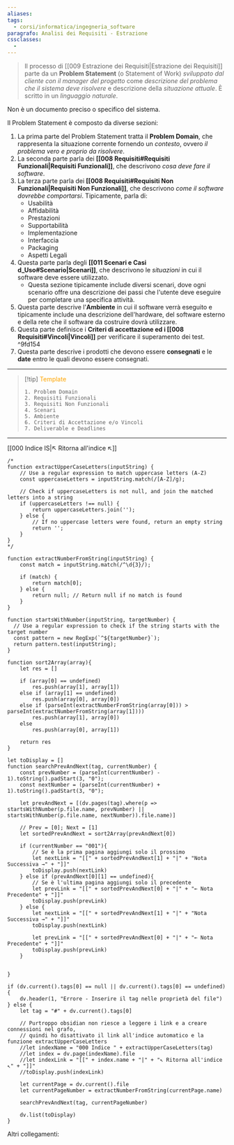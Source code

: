 ```yaml
---
aliases: 
tags:
  - corsi/informatica/ingegneria_software
paragrafo: Analisi dei Requisiti - Estrazione
cssclasses:
  - 
---
```

>Il processo di [[009 Estrazione dei Requisiti|Estrazione dei Requisiti]] parte da un **Problem Statement** (o Statement of Work) *sviluppato dal cliente con il manager del progetto* come *descrizione del problema che il sistema deve risolvere* e descrizione della *situazione attuale*. È scritto in un *linguaggio naturale*.

Non è un documento preciso o specifico del sistema.

Il Problem Statement è composto da diverse sezioni:
1. La prima parte del Problem Statement tratta il **Problem Domain**, che rappresenta la situazione corrente fornendo un *contesto*, ovvero *il problema vero e proprio da risolvere*.
2. La seconda parte parla dei **[[008 Requisiti#Requisiti Funzionali|Requisiti Funzionali]]**, che descrivono *cosa deve fare il software*. 
3. La terza parte parla dei **[[008 Requisiti#Requisiti Non Funzionali|Requisiti Non Funzionali]]**, che descrivono *come il software dovrebbe comportarsi*. Tipicamente, parla di:
	- Usabilità
	- Affidabilità
	- Prestazioni
	- Supportabilità
	- Implementazione
	- Interfaccia
	- Packaging
	- Aspetti Legali
4. Questa parte parla degli **[[011 Scenari e Casi d_Uso#Scenario|Scenari]]**, che descrivono le *situazioni* in cui il software deve essere utilizzato. 
	- Questa sezione tipicamente include diversi scenari, dove ogni scenario offre una descrizione dei passi che l'utente deve eseguire per completare una specifica attività.
5. Questa parte descrive l'**Ambiente** in cui il software verrà eseguito e tipicamente include una descrizione dell'hardware, del software esterno e della rete che il software da costruire dovrà utilizzare.
6. Questa parte definisce i **Criteri di accettazione ed i [[008 Requisiti#Vincoli|Vincoli]]** per verificare il superamento dei test. ^9fd154
7. Questa parte descrive i prodotti che devono essere **consegnati** e le **date** entro le quali devono essere consegnati.

---

> [!tip] <font color="orange">Template</font>
>```
>1. Problem Domain
>2. Requisiti Funzionali
>3. Requisiti Non Funzionali
>4. Scenari
>5. Ambiente
>6. Criteri di Accettazione e/o Vincoli
>7. Deliverable e Deadlines
>```


___
[[000 Indice IS|↖ Ritorna all'indice ↖]]

```dataviewjs
/*
function extractUpperCaseLetters(inputString) {
	// Use a regular expression to match uppercase letters (A-Z)
	const uppercaseLetters = inputString.match(/[A-Z]/g);
	
	// Check if uppercaseLetters is not null, and join the matched letters into a string
	if (uppercaseLetters !== null) {
		return uppercaseLetters.join('');
	} else {
	    // If no uppercase letters were found, return an empty string
	    return '';
	}
}
*/

function extractNumberFromString(inputString) {
	const match = inputString.match(/^\d{3}/);
	
	if (match) {
		return match[0];
	} else {
		return null; // Return null if no match is found
	}
}

function startsWithNumber(inputString, targetNumber) {
  // Use a regular expression to check if the string starts with the target number
  const pattern = new RegExp(`^${targetNumber}`);
  return pattern.test(inputString);
}

function sort2Array(array){
	let res = []
	
	if (array[0] == undefined)
		res.push(array[1], array[1])
	else if (array[1] == undefined)
		res.push(array[0], array[0])
	else if (parseInt(extractNumberFromString(array[0])) > parseInt(extractNumberFromString(array[1])))
		res.push(array[1], array[0])
	else
		res.push(array[0], array[1])
	
	return res
}

let toDisplay = []
function searchPrevAndNext(tag, currentNumber) {
	const prevNumber = (parseInt(currentNumber) - 1).toString().padStart(3, "0");
	const nextNumber = (parseInt(currentNumber) + 1).toString().padStart(3, "0");
	
	let prevAndNext = [(dv.pages(tag).where(p => startsWithNumber(p.file.name, prevNumber) || startsWithNumber(p.file.name, nextNumber)).file.name)]
	
	// Prev = [0]; Next = [1]
	let sortedPrevAndNext = sort2Array(prevAndNext[0])
	
	if (currentNumber == "001"){ 
		// Se è la prima pagina aggiungi solo il prossimo
		let nextLink = "[[" + sortedPrevAndNext[1] + "|" + "Nota Successiva →" + "]]"
		toDisplay.push(nextLink)
	} else if (prevAndNext[0][1] == undefined){
		// Se è l'ultima pagina aggiungi solo il precedente
		let prevLink = "[[" + sortedPrevAndNext[0] + "|" + "← Nota Precedente" + "]]"
		toDisplay.push(prevLink)
	} else {
		let nextLink = "[[" + sortedPrevAndNext[1] + "|" + "Nota Successiva →" + "]]"
		toDisplay.push(nextLink)
		
		let prevLink = "[[" + sortedPrevAndNext[0] + "|" + "← Nota Precedente" + "]]"
		toDisplay.push(prevLink)
	}
	
	
}

if (dv.current().tags[0] == null || dv.current().tags[0] == undefined){
	dv.header(1, "Errore - Inserire il tag nelle proprietà del file")
} else {
	let tag = "#" + dv.current().tags[0]

	// Purtroppo obsidian non riesce a leggere i link e a creare connessioni nel grafo,
	// quindi ho disattivato il link all'indice automatico e la funzione extractUpperCaseLetters
	//let indexName = "000 Indice " + extractUpperCaseLetters(tag)
	//let index = dv.page(indexName).file
	//let indexLink = "[[" + index.name + "|" + "↖ Ritorna all'indice ↖" + "]]"
	//toDisplay.push(indexLink)
	
	let currentPage = dv.current().file
	let currentPageNumber = extractNumberFromString(currentPage.name)
	
	searchPrevAndNext(tag, currentPageNumber)
	
	dv.list(toDisplay)
}
```

Altri collegamenti: 